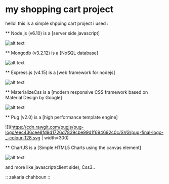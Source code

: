 # my shopping cart project

hello! this is a simple shpping cart project
i used :

** Node.js (v6.10) is a [server side javascript]

![alt text](https://www.compteepargneco2.com/wp-content/uploads/2015/06/prize-node.js_.png)

** Mongodb (v3.2.12) is a [NoSQL database]

![alt text](http://www.lafabriquedecode.com/blog/wp-content/uploads/2013/04/mongo_logo.png)

** Express.js (v4.15) is a [web framework for nodejs]

![alt text](http://madisonabshire.com/img/tech-svg/Express.png)

** MaterializeCss is a [modern responsive CSS framework based on Material Design by Google]

![alt text](http://jugid.fr/wp-content/uploads/2016/03/materialize-logo.png)

** Pug (v2.0) is a [high performance template engine]

![](https://cdn.rawgit.com/pugjs/pug-logo/eec436cee8fd9d1726d7839cbe99d1f694692c0c/SVG/pug-final-logo-_-colour-128.svg | width=300)

** ChartJS is a [Simple HTML5 Charts using the canvas element]

![alt text](http://www.chartjs.org/img/chartjs-logo.svg)


and more like javascript(client side), Css3..

:: zakaria chahboun ::
